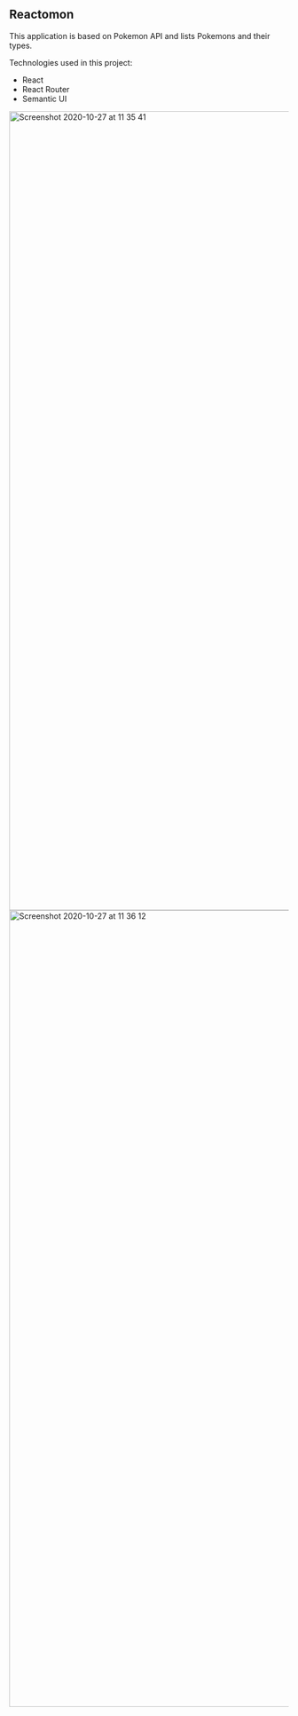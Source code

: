 ## Reactomon

This application is based on Pokemon API and lists Pokemons and their types. 

Technologies used in this project: 
 - React 
 - React Router 
 - Semantic UI 


<img width="1440" alt="Screenshot 2020-10-27 at 11 35 41" src="https://user-images.githubusercontent.com/57453541/97297889-eac38880-1852-11eb-9f76-c0afddfa75c6.png">

<img width="1436" alt="Screenshot 2020-10-27 at 11 36 12" src="https://user-images.githubusercontent.com/57453541/97297939-02027600-1853-11eb-9eef-59b04b1218e0.png">
